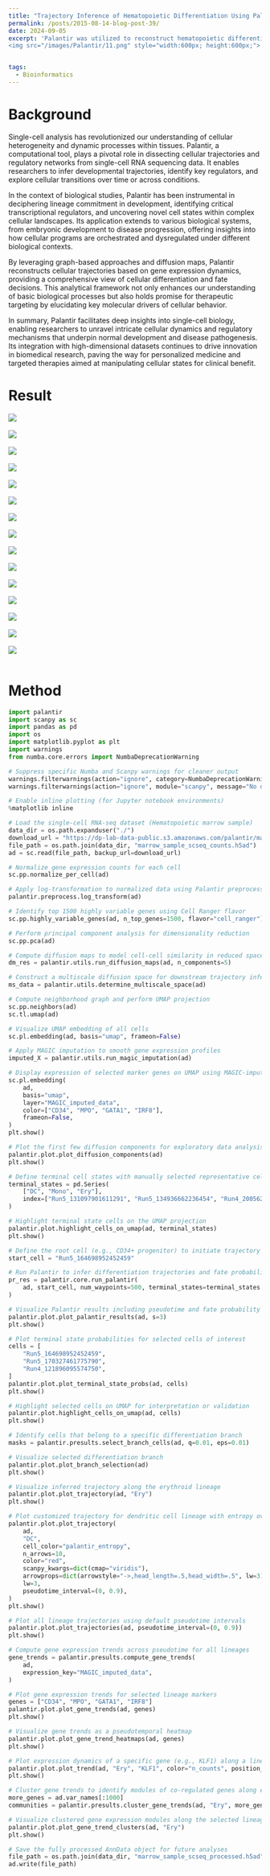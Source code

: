 ```yaml
---
title: "Trajectory Inference of Hematopoietic Differentiation Using Palantir and Single-Cell Transcriptomics"
permalink: /posts/2015-08-14-blog-post-39/
date: 2024-09-05
excerpt: 'Palantir was utilized to reconstruct hematopoietic differentiation trajectories from single-cell transcriptomic data, enabling high-resolution mapping of lineage commitment, pseudotime progression, and gene expression dynamics.<br/>
<img src="/images/Palantir/11.png" style="width:600px; height:600px;">'


tags:
  - Bioinformatics
---
```


Background
======
Single-cell analysis has revolutionized our understanding of cellular heterogeneity and dynamic processes within tissues. Palantir, a computational tool, plays a pivotal role in dissecting cellular trajectories and regulatory networks from single-cell RNA sequencing data. It enables researchers to infer developmental trajectories, identify key regulators, and explore cellular transitions over time or across conditions.

In the context of biological studies, Palantir has been instrumental in deciphering lineage commitment in development, identifying critical transcriptional regulators, and uncovering novel cell states within complex cellular landscapes. Its application extends to various biological systems, from embryonic development to disease progression, offering insights into how cellular programs are orchestrated and dysregulated under different biological contexts.

By leveraging graph-based approaches and diffusion maps, Palantir reconstructs cellular trajectories based on gene expression dynamics, providing a comprehensive view of cellular differentiation and fate decisions. This analytical framework not only enhances our understanding of basic biological processes but also holds promise for therapeutic targeting by elucidating key molecular drivers of cellular behavior.

In summary, Palantir facilitates deep insights into single-cell biology, enabling researchers to unravel intricate cellular dynamics and regulatory mechanisms that underpin normal development and disease pathogenesis. Its integration with high-dimensional datasets continues to drive innovation in biomedical research, paving the way for personalized medicine and targeted therapies aimed at manipulating cellular states for clinical benefit.




Result
======
<img src="/images/Palantir/1.png"><br/><br/>
<img src="/images/Palantir/2.png"><br/><br/>
<img src="/images/Palantir/3.png"><br/><br/>
<img src="/images/Palantir/4.png"><br/><br/>
<img src="/images/Palantir/5.png"><br/><br/>
<img src="/images/Palantir/6.png"><br/><br/>
<img src="/images/Palantir/7.png"><br/><br/>
<img src="/images/Palantir/8.png"><br/><br/>
<img src="/images/Palantir/9.png"><br/><br/>
<img src="/images/Palantir/10.png"><br/><br/>
<img src="/images/Palantir/11.png"><br/><br/>
<img src="/images/Palantir/12.png"><br/><br/>
<img src="/images/Palantir/13.png"><br/><br/>
<img src="/images/Palantir/14.png"><br/><br/>
<img src="/images/Palantir/15.png"><br/><br/>




Method
======
```python
import palantir
import scanpy as sc
import pandas as pd
import os
import matplotlib.pyplot as plt
import warnings
from numba.core.errors import NumbaDeprecationWarning

# Suppress specific Numba and Scanpy warnings for cleaner output
warnings.filterwarnings(action="ignore", category=NumbaDeprecationWarning)
warnings.filterwarnings(action="ignore", module="scanpy", message="No data for colormapping")

# Enable inline plotting (for Jupyter notebook environments)
%matplotlib inline

# Load the single-cell RNA-seq dataset (Hematopoietic marrow sample)
data_dir = os.path.expanduser("./")
download_url = "https://dp-lab-data-public.s3.amazonaws.com/palantir/marrow_sample_scseq_counts.h5ad"
file_path = os.path.join(data_dir, "marrow_sample_scseq_counts.h5ad")
ad = sc.read(file_path, backup_url=download_url)

# Normalize gene expression counts for each cell
sc.pp.normalize_per_cell(ad)

# Apply log-transformation to normalized data using Palantir preprocessing
palantir.preprocess.log_transform(ad)

# Identify top 1500 highly variable genes using Cell Ranger flavor
sc.pp.highly_variable_genes(ad, n_top_genes=1500, flavor="cell_ranger")

# Perform principal component analysis for dimensionality reduction
sc.pp.pca(ad)

# Compute diffusion maps to model cell-cell similarity in reduced space
dm_res = palantir.utils.run_diffusion_maps(ad, n_components=5)

# Construct a multiscale diffusion space for downstream trajectory inference
ms_data = palantir.utils.determine_multiscale_space(ad)

# Compute neighborhood graph and perform UMAP projection
sc.pp.neighbors(ad)
sc.tl.umap(ad)

# Visualize UMAP embedding of all cells
sc.pl.embedding(ad, basis="umap", frameon=False)

# Apply MAGIC imputation to smooth gene expression profiles
imputed_X = palantir.utils.run_magic_imputation(ad)

# Display expression of selected marker genes on UMAP using MAGIC-imputed data
sc.pl.embedding(
    ad,
    basis="umap",
    layer="MAGIC_imputed_data",
    color=["CD34", "MPO", "GATA1", "IRF8"],
    frameon=False,
)
plt.show()

# Plot the first few diffusion components for exploratory data analysis
palantir.plot.plot_diffusion_components(ad)
plt.show()

# Define terminal cell states with manually selected representative cell IDs
terminal_states = pd.Series(
    ["DC", "Mono", "Ery"],
    index=["Run5_131097901611291", "Run5_134936662236454", "Run4_200562869397916"],
)

# Highlight terminal state cells on the UMAP projection
palantir.plot.highlight_cells_on_umap(ad, terminal_states)
plt.show()

# Define the root cell (e.g., CD34+ progenitor) to initiate trajectory computation
start_cell = "Run5_164698952452459"

# Run Palantir to infer differentiation trajectories and fate probabilities
pr_res = palantir.core.run_palantir(
    ad, start_cell, num_waypoints=500, terminal_states=terminal_states
)

# Visualize Palantir results including pseudotime and fate probability
palantir.plot.plot_palantir_results(ad, s=3)
plt.show()

# Plot terminal state probabilities for selected cells of interest
cells = [
    "Run5_164698952452459",
    "Run5_170327461775790",
    "Run4_121896095574750",
]
palantir.plot.plot_terminal_state_probs(ad, cells)
plt.show()

# Highlight selected cells on UMAP for interpretation or validation
palantir.plot.highlight_cells_on_umap(ad, cells)
plt.show()

# Identify cells that belong to a specific differentiation branch
masks = palantir.presults.select_branch_cells(ad, q=0.01, eps=0.01)

# Visualize selected differentiation branch
palantir.plot.plot_branch_selection(ad)
plt.show()

# Visualize inferred trajectory along the erythroid lineage
palantir.plot.plot_trajectory(ad, "Ery")
plt.show()

# Plot customized trajectory for dendritic cell lineage with entropy overlay
palantir.plot.plot_trajectory(
    ad,
    "DC",
    cell_color="palantir_entropy",
    n_arrows=10,
    color="red",
    scanpy_kwargs=dict(cmap="viridis"),
    arrowprops=dict(arrowstyle="->,head_length=.5,head_width=.5", lw=3),
    lw=3,
    pseudotime_interval=(0, 0.9),
)
plt.show()

# Plot all lineage trajectories using default pseudotime intervals
palantir.plot.plot_trajectories(ad, pseudotime_interval=(0, 0.9))
plt.show()

# Compute gene expression trends across pseudotime for all lineages
gene_trends = palantir.presults.compute_gene_trends(
    ad,
    expression_key="MAGIC_imputed_data",
)

# Plot gene expression trends for selected lineage markers
genes = ["CD34", "MPO", "GATA1", "IRF8"]
palantir.plot.plot_gene_trends(ad, genes)
plt.show()

# Visualize gene trends as a pseudotemporal heatmap
palantir.plot.plot_gene_trend_heatmaps(ad, genes)
plt.show()

# Plot expression dynamics of a specific gene (e.g., KLF1) along a lineage
palantir.plot.plot_trend(ad, "Ery", "KLF1", color="n_counts", position_layer="MAGIC_imputed_data")
plt.show()

# Cluster gene trends to identify modules of co-regulated genes along erythroid lineage
more_genes = ad.var_names[:1000]
communities = palantir.presults.cluster_gene_trends(ad, "Ery", more_genes)

# Visualize clustered gene expression modules along the selected lineage
palantir.plot.plot_gene_trend_clusters(ad, "Ery")
plt.show()

# Save the fully processed AnnData object for future analyses
file_path = os.path.join(data_dir, "marrow_sample_scseq_processed.h5ad")
ad.write(file_path)

```